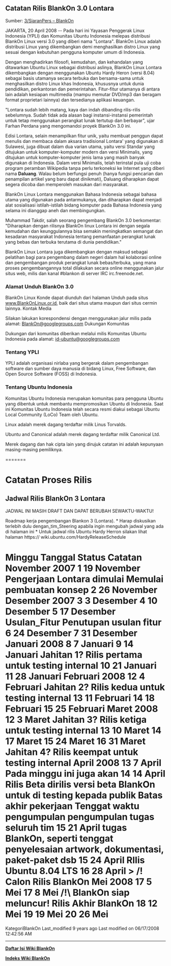 ## Catatan Rilis  BlankOn 3.0 Lontara
Sumber: [3/SiaranPers – BlankOn](http://dev.blankonlinux.or.id/wiki/3/SiaranPers)

JAKARTA, 20 April 2008 -- Pada hari ini Yayasan Penggerak Linux Indonesia (YPLI) dan Komunitas Ubuntu Indonesia melepas distribusi BlankOn Linux versi 3.0 yang diberi nama "Lontara". BlankOn Linux adalah distribusi Linux yang dikembangkan demi menghasilkan distro Linux yang sesuai dengan kebutuhan pengguna komputer umum di Indonesia.

Dengan menghadirkan filosofi, kemudahan, dan kehandalan yang ditawarkan Ubuntu Linux sebagai distribusi aslinya, BlankOn Linux Lontara dikembangkan dengan menggunakan Ubuntu Hardy Heron (versi 8.04) sebagai basis utamanya secara terbuka dan bersama-sama untuk menghasilkan distro Linux khas Indonesia, khususnya untuk dunia pendidikan, perkantoran dan pemerintahan. Fitur-fitur utamanya di antara lain adalah kesiapan multimedia (mampu memutar DVD/mp3 dan beragam format proprietari lainnya) dan tersedianya aplikasi keuangan.

"Lontara sudah lebih matang, kaya dan indah dibanding rilis-rilis sebelumnya. Sudah tidak ada alasan bagi instansi-instansi pemerintah untuk tetap menggunakan perangkat lunak tertutup dan berbayar", ujar Farhan Perdana yang mengomandoi proyek BlankOn 3.0 ini.

Edisi Lontara, selain menampilkan fitur unik, yaitu membuat penggun dapat menulis dan membaca dalam aksara tradisional Lontara' yang digunakan di Sulawesi, juga dibuat dalam dua varian utama, yaitu versi Standar yang ditujukan untuk komputer-komputer modern dan versi Minimalis, yang ditujukan untuk komputer-komputer jenis lama yang masih banyak digunakan di Indonesia. Dalam versi Minimalis, telah terinstal pula uji coba program peramban Wikipedia tanpa perlu terkoneksi ke Internet yang diberi nama **Daluang**. Walau belum berfungsi penuh (hanya fungsi pencarian dan penampilan artikel yang baru dapat dinikmati), Daluang diharapkan dapat segera dicoba dan memperoleh masukan dari masyarakat.

BlankOn Linux Lontara menggunakan Bahasa Indonesia sebagai bahasa utama yang digunakan pada antarmukanya, dan diharapkan dapat menjadi alat sosialisasi istilah-istilah bidang komputer pada Bahasa Indonesia yang selama ini dianggap aneh dan membingungkan.

Muhammad Takdir, salah seorang pengembang BlankOn 3.0 berkomentar: "Diharapkan dengan rilisnya BlankOn linux Lontara ini dengan segala kemudahan dan keunggulannya bisa semakin meningkatkan semangat dan kesadaran masyarakat Indonesia tentang pemanfaatan perangkat lunak yang bebas dan terbuka terutama di dunia pendidikan."

BlankOn Linux Lontara juga dikembangkan dengan maksud sebagai pelatihan bagi para pengembang dalam negeri dalam hal kolaborasi online dan pengembangan produk perangkat lunak bebas/terbuka, yang mana proses pengembangannya total dilakukan secara online menggunakan jalur situs web, milis dan kanal #blankon di server IRC irc.freenode.net.

### Alamat Unduh BlankOn 3.0

BlankOn Linux Konde dapat diunduh dari halaman Unduh pada situs www.BlankOnLinux.or.id, baik dari situs utama maupun dari situs cermin lainnya.
Kontak Media

Silakan lakukan korespondensi dengan menggunakan jalur milis pada alamat: BlankOn@googlegroups.com
Dukungan Komunitas

Dukungan dari komunitas diberikan melalui milis Komunitas Ubuntu Indonesia pada alamat: ​id-ubuntu@googlegroups.com

### Tentang YPLI

YPLI adalah organisasi nirlaba yang bergerak dalam pengembangan software dan sumber daya manusia di bidang Linux, Free Software, dan Open Source Software (FOSS) di Indonesia.

### Tentang Ubuntu Indonesia

Komunitas Ubuntu Indonesia merupakan komunitas para pengguna Ubuntu yang dibentuk untuk membantu mempromosikan Ubuntu di Indonesia. Saat ini Komunitas Ubuntu Indonesia telah secara resmi diakui sebagai Ubuntu Local Community (LoCo) Team oleh Ubuntu.

Linux adalah merek dagang terdaftar milik Linus Torvalds.

Ubuntu and Canonical adalah merek dagang terdaftar milik Canonical Ltd.

Merek dagang dan hak cipta lain yang dirujuk catatan ini adalah kepunyaan masing-masing pemiliknya.

=======

# Catatan Proses Rilis
## Jadwal Rilis BlankOn 3 Lontara
JADWAL INI MASIH DRAFT DAN DAPAT BERUBAH SEWAKTU-WAKTU!

Roadmap kerja pengembangan Blankon 3 (Lontara).
    * Harap diskusikan terlebih dulu ​dengan_tim_Steering apabila ingin
      mengubah jadwal yang ada di halaman ini
    * Untuk jadwal rilis Ubuntu Hardy Herron silakan lihat halaman ​https://
      wiki.ubuntu.com/HardyReleaseSchedule

Minggu Tanggal     Status                     Catatan
November 2007
1      19 November Pengerjaan Lontara dimulai Memulai pembuatan konsep
2      26 November
Desember 2007
3      3 Desember
4      10 Desember
5      17 Desember Usulan_Fitur               Penutupan usulan fitur
6      24 Desember
7      31 Desember
Januari 2008
8      7 Januari
9      14 Januari  Jahitan 1?                 Rilis pertama untuk testing
                                              internal
10     21 Januari
11     28 Januari
Februari 2008
12     4 Februari  Jahitan 2?                 Rilis kedua untuk testing
                                              internal
13     11 Februari
14     18 Februari
15     25 Februari
Maret 2008
12     3 Maret     Jahitan 3?                 Rilis ketiga untuk testing
                                              internal
13     10 Maret
14     17 Maret
15     24 Maret
16     31 Maret    Jahitan 4?                 Rilis keempat untuk testing
                                              internal
April 2008
13     7 April
                                              Pada minggu ini juga akan
14     14 April    Rilis Beta                 dirilis versi beta BlankOn
                                              untuk di testing kepada publik
                                              Batas akhir pekerjaan
                   Tenggat waktu pengumpulan  pengumpulan tugas seluruh tim
15     21 April    tugas                      BlankOn, seperti tenggat
                                              penyelesaian artwork,
                                              dokumentasi, paket-paket dsb
15     24 April                               RIlis Ubuntu 8.04 LTS
16     28 April    > /!\
                   Calon Rilis BlankOn
Mei 2008
17     5 Mei
17     8 Mei       /!\                        BlankOn siap meluncur!
                   Rilis Akhir BlankOn
18     12 Mei
19     19 Mei
20     26 Mei
===============================================================================
KategoriBlankOn
Last_modified 9 years ago Last modified on 06/17/2008 12:42:56 AM


---
[**Daftar Isi Wiki BlankOn**](/wiki/DaftarIsi/index.html)
 
[**Indeks Wiki BlankOn**](/wiki/Indeks.html)



